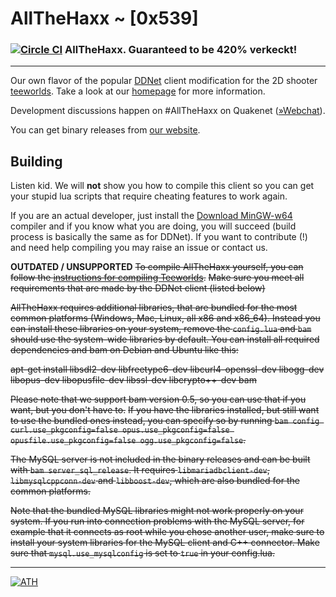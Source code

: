 # AllTheHaxx ~ [0x539]
### [![Circle CI](https://circleci.com/gh/AllTheHaxx/AllTheHaxx.svg?style=svg)](https://circleci.com/gh/AllTheHaxx/AllTheHaxx) AllTheHaxx. Guaranteed to be 420% verkeckt!

---------------------------------------------

Our own flavor of the popular [DDNet](https://github.com/ddnet/ddnet) client modification for the 2D shooter [teeworlds](http://teeworlds.com). Take a look at our [homepage](https://AllTheHaxx.github.io/) for more information.

Development discussions happen on #AllTheHaxx on Quakenet ([»Webchat](http://webchat.quakenet.org/?channels=AllTheHaxx&uio=d4)).

You can get binary releases from [our website](https://AllTheHaxx.github.io/).

Building
--------
Listen kid. We will __not__ show you how to compile this client so you can get your stupid lua scripts that require cheating features to work again.

If you are an actual developer, just install the [Download MinGW-w64](https://sourceforge.net/projects/mingw-w64/files/Toolchains%20targetting%20Win32/Personal%20Builds/mingw-builds/installer/mingw-w64-install.exe/download) compiler and if you know what you are doing, you will succeed (build process is basically the same as for DDNet). If you want to contribute (!) and need help compiling you may raise an issue or contact us.

__OUTDATED / UNSUPPORTED__
~~To compile AllTheHaxx yourself, you can follow the [instructions for compiling Teeworlds](https://www.teeworlds.com/?page=docs&wiki=compiling_everything).~~
~~Make sure you meet all requirements that are made by the DDNet client (listed below)~~

~~AllTheHaxx requires additional libraries, that are bundled for the most common platforms (Windows, Mac, Linux, all x86 and x86_64). Instead you can install these libraries on your system, remove the `config.lua` and `bam` should use the system-wide libraries by default. You can install all required dependencies and bam on Debian and Ubuntu like this:~~

~~apt-get install libsdl2-dev libfreetype6-dev libcurl4-openssl-dev libogg-dev libopus-dev libopusfile-dev libssl-dev libcrypto++-dev bam~~

~~Please note that we support bam version 0.5, so you can use that if you want, but you don't have to.~~
~~If you have the libraries installed, but still want to use the bundled ones instead, you can specify so by running `bam config curl.use_pkgconfig=false opus.use_pkgconfig=false opusfile.use_pkgconfig=false ogg.use_pkgconfig=false`.~~

~~The MySQL server is not included in the binary releases and can be built with `bam server_sql_release`. It requires `libmariadbclient-dev`, `libmysqlcppconn-dev` and `libboost-dev`, which are also bundled for the common platforms.~~

~~Note that the bundled MySQL libraries might not work properly on your system. If you run into connection problems with the MySQL server, for example that it connects as root while you chose another user, make sure to install your system libraries for the MySQL client and C++ connector. Make sure that `mysql.use_mysqlconfig` is set to `true` in your config.lua.~~

--------------------------

[![ATH](https://ga-beacon.appspot.com/UA-81641724-2/AllTheHaxx/repo?pixel&autoReferer)](https://allthehaxx.github.com)
